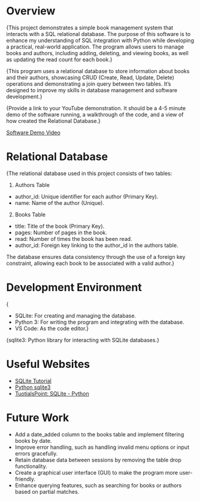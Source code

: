 # Overview

{This project demonstrates a simple book management system that interacts with a SQL relational database. The purpose of this software is to enhance my understanding of SQL integration with Python while developing a practical, real-world application. The program allows users to manage books and authors, including adding, deleting, and viewing books, as well as updating the read count for each book.}

{This program uses a relational database to store information about books and their authors, showcasing CRUD (Create, Read, Update, Delete) operations and demonstrating a join query between two tables. It’s designed to improve my skills in database management and software development.}

{Provide a link to your YouTube demonstration. It should be a 4-5 minute demo of the software running, a walkthrough of the code, and a view of how created the Relational Database.}

[Software Demo Video](http://youtube.link.goes.here)

# Relational Database

{The relational database used in this project consists of two tables:

1. Authors Table
- author_id: Unique identifier for each author (Primary Key).
- name: Name of the author (Unique).

2. Books Table
- title: Title of the book (Primary Key).
- pages: Number of pages in the book.
- read: Number of times the book has been read.
- author_id: Foreign key linking to the author_id in the authors table.

The database ensures data consistency through the use of a foreign key constraint, allowing each book to be associated with a valid author.}

# Development Environment

{
- SQLite: For creating and managing the database.
- Python 3: For writing the program and integrating with the database.
- VS Code: As the code editor.}

{sqlite3: Python library for interacting with SQLite databases.}

# Useful Websites

- [SQLite Tutorial](https://www.sqlitetutorial.net/)
- [Python sqlite3](https://docs.python.org/3.8/library/sqlite3.html)
- [TuotialsPoint: SQLite - Python](https://www.tutorialspoint.com/sqlite/sqlite_python.htm)

# Future Work

- Add a date_added column to the books table and implement filtering books by date.
- Improve error handling, such as handling invalid menu options or input errors gracefully.
- Retain database data between sessions by removing the table drop functionality.
- Create a graphical user interface (GUI) to make the program more user-friendly.
- Enhance querying features, such as searching for books or authors based on partial matches.